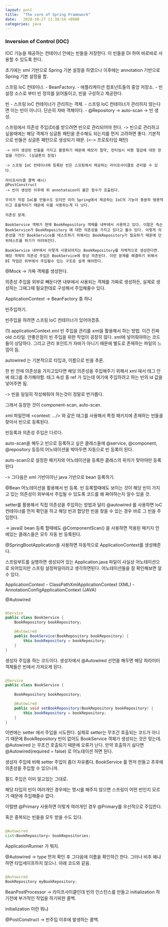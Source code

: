 ```yaml
---
layout: post
title:  "The core of Spring Framework"
date:   2020-10-27 11:38:54 +0900
categories: java
---
```


### Inversion of Control (IOC)

IOC 기능을 제공하는 컨테이너 안에는 빈들을 저장한다. 이 빈들을 DI 하여 바로바로 사용할 수 있도록 한다.

초기에는 xml 기반으로 Spring 기본 설정을 하였으나 이후에는 annotation 기반으로 Spring 기본 설정을 함.

스프링 IoC 컨테이너.
    - BeanFactory.
    - 애플리케이션 컴포넌트들의 중앙 저장소.
    - 빈 설정 소스로 부터 빈 정의를 읽어들이고, 빈을 구성하고 제공한다.

빈
    - 스프링 IoC 컨테이너가 관리하는 객체.
    - 스프링 IoC 컨테이너가 관리하지 않는다면 이는 빈이 아니다. 단순히 자바 객체이다.
    - @Repository -> auto-scan -> 빈 생성.

스프링에서 의존성 주입(DI)를 받으려면 빈으로 관리되어야 한다.
    -> 빈으로 관리하고 싶을때에는 해당 객체가 싱글톤 패턴을 준수해도 되는지를 먼저 고려하면 좋다. 기본적으로 빈들은 싱글톤 패턴으로 생성되기 때문. (<-> 프로토타입 패턴)

    -> 이미 생성된 빈들을 가지고 활용하기 때문에 메모리 절약, 런타임시 비용 절감에 대한 장점을 가진다. (싱글톤의 장점)

    -> 스프링 IoC 컨테이너에 등록된 빈은 스프링에서 제공하는 라이프사이클로 관리할 수 있다.
    
    라이프사이클 콜백 예시)
    @PostConstruct
    -> 빈이 생성된 이후에 위 annotataion이 붙은 함수가 호출된다.

    우리가 직접 IoC를 만들수도 있지만 이미 Spring에서 제공하는 IoC의 기능이 충분히 범용적이고 효율적이기 때문에 이를 사용하는게 더 낫다.

    의존성 문제.

    BookService 객체가 현재 BookRepository 객체를 내부에서 사용하고 있다. 이말은 즉슨 BookService가 BookRepository 에 대한 의존성을 가지고 있다고 볼수 있다. 이렇게 의존성을 가진 BookService를 테스트하기 위해서는 BookRepository가 필요하기 때문에 단위테스트를 하기가 어려워진다.

    BookService 내부에서 이렇게 사용되어지는 BookRepository를 자체적으로 생성한다면. 해당 객체의 의존성 주입은 BookService에 항상 의존된다. 이런 문제를 해결하기 위해서 DI 작업은 외부에서 주입될수 있는 구조로 설계 해야한다.


@Mock
-> 가짜 객체를 생성한다.

의존성 주입을 외부로 빼둔다면 내부에서 사용되는 객체를 가짜로 생성하든, 실제로 생성하는 그때그때 필요한데로 구성해서 주입해줄수 있다.

ApplicationContext
-> BeanFactory 중 하나


빈주입하기.

빈주입을 하려면 스프링 IoC 컨테이너가 있어야겠쥬.

(1) applicationContext.xml
빈 주입을 관리를 xml을 활용해서 하는 방법. 이건 진짜 old 스타일. 안좋은점이 빈 주입을 위한 작업이 굉장히 많다. xml에 넣어줘야하는 코드들이 상당하다. 그리고 관리 포인트가 자바가 아니기 때문에 별도로 존재하는 파일의 느낌이 듬.

autowired 는 기본적으로 타입과, 이름으로 빈을 추론.

한 빈 안에 의존성을 가지고있다면 해당 의존성을 주입해주기 위해서 xml 에서 <bean/> 태그 안에 <property/> 태그를 추가해야함.<property/> 태그 속성 중 ref 가 있는데 여기에 주입하려고 하는 빈의 id 값을 넣어주면 됨.


-> 빈을 일일히 작성해줘야 하는것이 정말로 번거롭다.

그래서 등장한 것이 component-scan, auto-scan.

xml 파일안에 <context: .../> 와 같은 태그를 사용해서 특정 패키지에 존재하는 빈들을 찾아서 빈으로 등록된다.

빈등록과 의존성 주입은 다르다.

auto-scan을 해두고 빈으로 등록하고 싶은 클래스들에 @service, @component, @repository 등등의 어노테이션을 박아두면 자동으로 빈 등록이 된다.

auto-scan으로 설정한 패키지와 어노테이션을 등록한 클래스의 위치가 맞아야만 등록된다

-> 그다음은 xml 기반이아닌 java 기반으로 bean 등록하기.

@Bean 어노테이션을 활용해서 빈 등록.
빈 등록할때에도 보이는 것이 해당 빈이 가지고 있는 의존성이 외부에서 주입될 수 있도록 코드를 왜 짜야하는지 알수 있을 것.

setter를 활용해서 직접 의존성을 주입하는 방법과 달리 @autowired 를 사용하면 IoC 컨테이너를 먼저 확인을 하고 해당 빈과 합당한 빈을 찾을 수 있는 경우 바로 그 빈을 주입한다.

-> java로 bean 등록 할때에도 @ComponentScan() 을 사용하면 적용된 패키지 안에있는 클래스들은 모두 자동 빈 등록된다.

@SpringBootApplication을 사용하면 자동적으로 ApplicationContext를 생성해준다.

스프링부트를 실행하면 생성되어 있는 Application.java 파일이 사실상 어노테이션으로 되어있지만 스프링 설정파일이라고 생각하면된다. 어노테이션들을 잘 확인해보면 알수 있다.


ApplicationContext
    - ClassPathXmlApplicationContext (XML)
    - AnnotationConfigApplicationContext (JAVA)


@Autowired

```java

@Service
public class BookService {
    BookRepository bookRepository;

    @Autowired
    public BookService(BookRepository bookRepository) {
        this.bookRepository = bookRepository;
    }
}
```

생성자 주입을 하는 코드이다. 생성자에서 @Autowired 선언을 해두면 해당 파라미터 객체들은 빈에서 가져오게 된다. 

```java

@Service
public class BookService {
    
    BookRepository bookRepository;

    @Autowired
    public void setBookRepository(BookRepository bookRepository) {
        this.bookRepository = bookRepository;
    }
}

```

이번에는 setter 에서 주입을 시도한다.
실제로 setter는 무조건 호출되는 코드가 아니기 때문에 BookRepository 빈이 없어도 BookService 객체가 생성되는 것은 맞는데. @Autowired 는 무조건 호출되기 때문에 오류가 난다. 만약 호출하기 싫다면 @Autowired(required = false) 로 어노테이션 하면 된다.

생성자 주입에 비해 setter 주입이 좀더 자유롭다. BookService 를 먼저 만들고 추후에 의존성을 주입할 수 있으니까.

필드 주입은 이미 알고있는 그대로.




해당 타입의 빈이 여러개인 경우에는 명시를 해주지 않으면 스프링이 어떤 빈인지 모르기 때문에 주입해줄수 없다.

이럴땐 @Primary 사용하면 이렇게 여러개인 경우 @Primary를 우선적으로 주입한다.

혹은 중복되는 빈들을 모두 받을 수도 있다.

```java

@Autowired
List<BookRepository> bookRepositories;

```

ApplicationRunner 가 뭐지.

@Autowired
-> type 먼저 확인 후 그다음에 이름을 확인하긴 한다. 그러나 비추 왜냐하면 타입세이프하지 않으니. 아래 코드와 같음.

```java

@Autowired
BookRepository myBookRepository;

```

BeanPostProcessor
-> 라이프사이클인데 빈의 인스턴스를 만들고 initialization 하기전에 부가적인 작업을 하기위한 콜백.

initialization 이란 뭐냐

@PostConstruct
-> 빈주입 이후에 발생하는 콜백.


